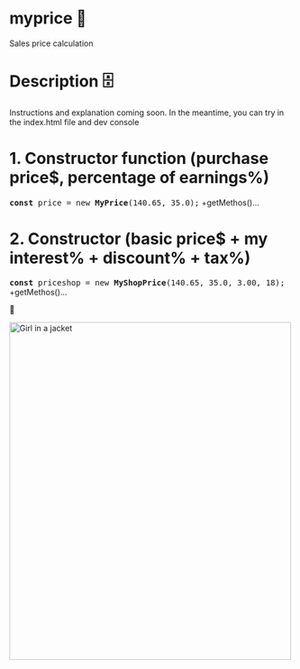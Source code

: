 # myprice 🧮
Sales price calculation

# Description 🗄
Instructions and explanation coming soon. In the meantime, you can try in the index.html file and dev console

#  1. Constructor function (purchase price$, percentage of earnings%)
<samp><b>const</b> price = new <b>MyPrice</b>(140.65, 35.0);</samp>
+getMethos()...

#  2. Constructor (basic price$ + my interest% + discount% + tax%)
<samp><b>const</b> priceshop = new <b>MyShopPrice</b>(140.65, 35.0, 3.00, 18);</samp>
+getMethos()...



🦈

<img src="img_girl.jpg" alt="Girl in a jacket" width="500" height="600">
